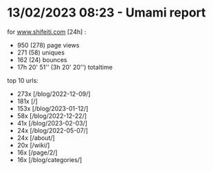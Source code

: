 # 13/02/2023 08:23 - Umami report
for www.shifeiti.com [24h] :

 - 950 (278) page views
 - 271 (58) uniques
 - 162 (24) bounces
 - 17h 20' 51'' (3h 20' 20'') totaltime


top 10 urls:
 - 273x [/blog/2022-12-09/]
 - 181x [/]
 - 153x [/blog/2023-01-12/]
 - 58x [/blog/2022-12-22/]
 - 41x [/blog/2023-02-03/]
 - 24x [/blog/2022-05-07/]
 - 24x [/about/]
 - 20x [/wiki/]
 - 16x [/page/2/]
 - 16x [/blog/categories/]


